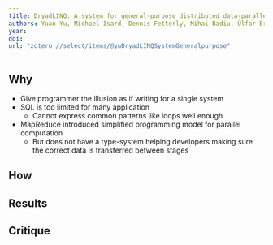 ```yaml
---
title: DryadLINQ: A system for general-purpose distributed data-parallel computing using a high-level language
authors: Yuan Yu, Michael Isard, Dennis Fetterly, Mihai Badiu, Úlfar Erlingsson, Pradeep Kumar Gunda, Jon Currey
year: 
doi: 
url: "zotero://select/items/@yuDryadLINQSystemGeneralpurpose"
---
```


## Why

- Give programmer the illusion as if writing for a single system
- SQL is too limited for many application
	- Cannot express common patterns like loops well enough
- MapReduce introduced simplified programming model for parallel computation
	- But does not have a type-system helping developers making sure the correct data is transferred between stages

## How

## Results

## Critique
